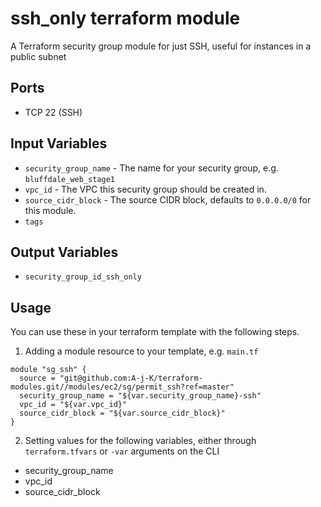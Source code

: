 ssh_only terraform module
=========================

A Terraform security group module for just SSH, useful for instances in a public subnet 


Ports
-----
- TCP 22 (SSH)

Input Variables
---------------
- `security_group_name` - The name for your security group, e.g. `bluffdale_web_stage1`
- `vpc_id` - The VPC this security group should be created in.
- `source_cidr_block` - The source CIDR block, defaults to `0.0.0.0/0`
   for this module.
- `tags`

Output Variables
----------------
- `security_group_id_ssh_only`

Usage
-----

You can use these in your terraform template with the following steps.

1. Adding a module resource to your template, e.g. `main.tf`

```
module "sg_ssh" {
  source = "git@github.com:A-j-K/terraform-modules.git//modules/ec2/sg/permit_ssh?ref=master"
  security_group_name = "${var.security_group_name}-ssh"
  vpc_id = "${var.vpc_id}"
  source_cidr_block = "${var.source_cidr_block}"
}
```

2. Setting values for the following variables, either through `terraform.tfvars` or `-var` arguments on the CLI

- security_group_name
- vpc_id
- source_cidr_block

